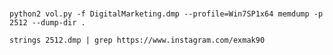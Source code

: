 
# 

```python2 vol.py -f DigitalMarketing.dmp --profile=Win7SP1x64 memdump -p 2512 --dump-dir .```

```strings 2512.dmp | grep https://www.instagram.com/exmak90```


